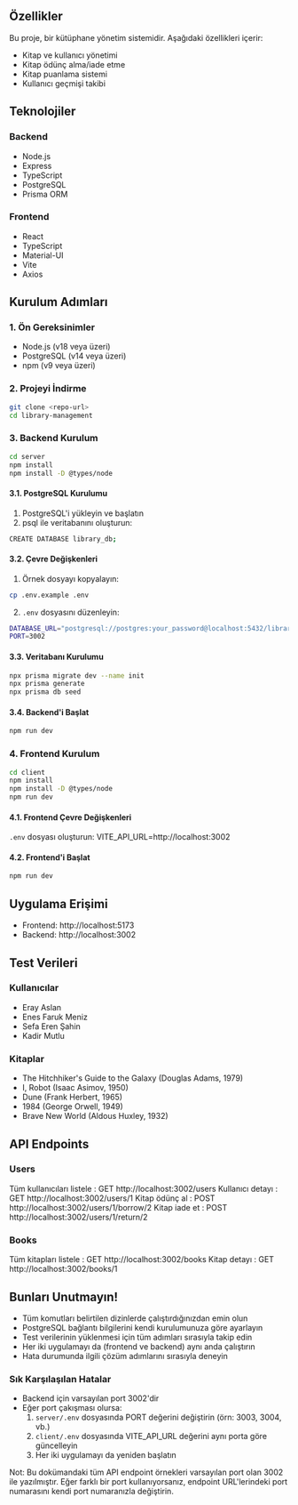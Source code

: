 ## Özellikler
Bu proje, bir kütüphane yönetim sistemidir. Aşağıdaki özellikleri içerir:

-  Kitap ve kullanıcı yönetimi
-  Kitap ödünç alma/iade etme
-  Kitap puanlama sistemi
-  Kullanıcı geçmişi takibi

## Teknolojiler

### Backend
- Node.js
- Express
- TypeScript
- PostgreSQL
- Prisma ORM

### Frontend
- React
- TypeScript
- Material-UI
- Vite
- Axios

## Kurulum Adımları

### 1. Ön Gereksinimler
- Node.js (v18 veya üzeri)
- PostgreSQL (v14 veya üzeri)
- npm (v9 veya üzeri)

### 2. Projeyi İndirme
```bash
git clone <repo-url>
cd library-management
```


### 3. Backend Kurulum
```bash
cd server
npm install
npm install -D @types/node
```

#### 3.1. PostgreSQL Kurulumu
1. PostgreSQL'i yükleyin ve başlatın
2. psql ile veritabanını oluşturun:
```bash
CREATE DATABASE library_db;
```

#### 3.2. Çevre Değişkenleri
1. Örnek dosyayı kopyalayın:
```bash
cp .env.example .env
```

2. `.env` dosyasını düzenleyin:
```bash
DATABASE_URL="postgresql://postgres:your_password@localhost:5432/library_db"
PORT=3002
```

#### 3.3. Veritabanı Kurulumu
```bash
npx prisma migrate dev --name init
npx prisma generate
npx prisma db seed
```

#### 3.4. Backend'i Başlat
```bash
npm run dev
```

### 4. Frontend Kurulum
```bash
cd client
npm install
npm install -D @types/node
npm run dev
```

#### 4.1. Frontend Çevre Değişkenleri
`.env` dosyası oluşturun:
VITE_API_URL=http://localhost:3002

#### 4.2. Frontend'i Başlat
```bash
npm run dev
```

## Uygulama Erişimi

- Frontend: http://localhost:5173
- Backend: http://localhost:3002

## Test Verileri

### Kullanıcılar
- Eray Aslan
- Enes Faruk Meniz
- Sefa Eren Şahin
- Kadir Mutlu

### Kitaplar
- The Hitchhiker's Guide to the Galaxy (Douglas Adams, 1979)
- I, Robot (Isaac Asimov, 1950)
- Dune (Frank Herbert, 1965)
- 1984 (George Orwell, 1949)
- Brave New World (Aldous Huxley, 1932)

## API Endpoints

### Users
Tüm kullanıcıları listele : GET http://localhost:3002/users
Kullanıcı detayı : GET http://localhost:3002/users/1
Kitap ödünç al : POST http://localhost:3002/users/1/borrow/2
Kitap iade et : POST http://localhost:3002/users/1/return/2

### Books
Tüm kitapları listele : GET http://localhost:3002/books
Kitap detayı : GET http://localhost:3002/books/1


## Bunları Unutmayın!
- Tüm komutları belirtilen dizinlerde çalıştırdığınızdan emin olun
- PostgreSQL bağlantı bilgilerini kendi kurulumunuza göre ayarlayın
- Test verilerinin yüklenmesi için tüm adımları sırasıyla takip edin
- Her iki uygulamayı da (frontend ve backend) aynı anda çalıştırın
- Hata durumunda ilgili çözüm adımlarını sırasıyla deneyin

### Sık Karşılaşılan Hatalar
- Backend için varsayılan port 3002'dir
- Eğer port çakışması olursa:
  1. `server/.env` dosyasında PORT değerini değiştirin (örn: 3003, 3004, vb.)
  2. `client/.env` dosyasında VITE_API_URL değerini aynı porta göre güncelleyin
  3. Her iki uygulamayı da yeniden başlatın

Not: Bu dokümandaki tüm API endpoint örnekleri varsayılan port olan 3002 ile yazılmıştır. 
Eğer farklı bir port kullanıyorsanız, endpoint URL'lerindeki port numarasını kendi port numaranızla değiştirin.


